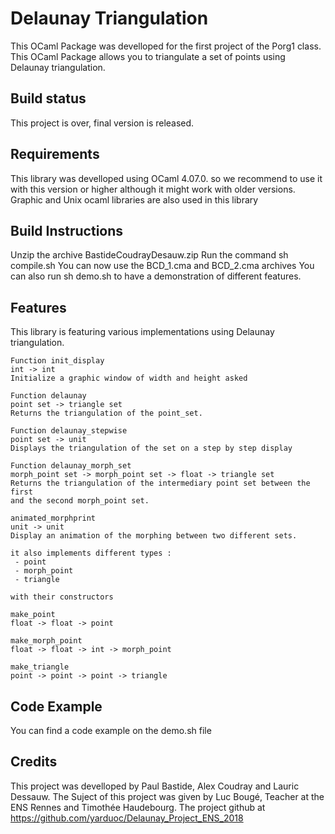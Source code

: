
# Delaunay Triangulation 

This OCaml Package was develloped for the first project of the Porg1 class. This
OCaml Package allows you to triangulate a set of points using Delaunay
triangulation.

## Build status 

This project is over, final version is released.

## Requirements 

This library was develloped using OCaml 4.07.0. so we recommend to use it with
this version or higher although it might work with older versions.
Graphic and Unix ocaml libraries are also used in this library

## Build Instructions 

Unzip the archive BastideCoudrayDesauw.zip
Run the command sh compile.sh
You can now use the BCD_1.cma and BCD_2.cma archives
You can also run sh demo.sh to have a demonstration of different features.

## Features 

This library is featuring various implementations using Delaunay triangulation.

    Function init_display
    int -> int
    Initialize a graphic window of width and height asked

    Function delaunay
    point set -> triangle set
    Returns the triangulation of the point_set.

    Function delaunay_stepwise
    point set -> unit
    Displays the triangulation of the set on a step by step display

    Function delaunay_morph_set
    morph_point set -> morph_point set -> float -> triangle set
    Returns the triangulation of the intermediary point set between the first
    and the second morph_point set.

    animated_morphprint
    unit -> unit
    Display an animation of the morphing between two different sets.

    it also implements different types :
     - point
     - morph_point
     - triangle

    with their constructors

    make_point
    float -> float -> point

    make_morph_point
    float -> float -> int -> morph_point

    make_triangle
    point -> point -> point -> triangle


## Code Example 

You can find a code example on the demo.sh file

## Credits 

This project was develloped by Paul Bastide, Alex Coudray and Lauric Dessauw.
The Suject of this project was given by Luc Bougé, Teacher at the ENS Rennes
and Timothée Haudebourg.
The project github at https://github.com/yarduoc/Delaunay_Project_ENS_2018
